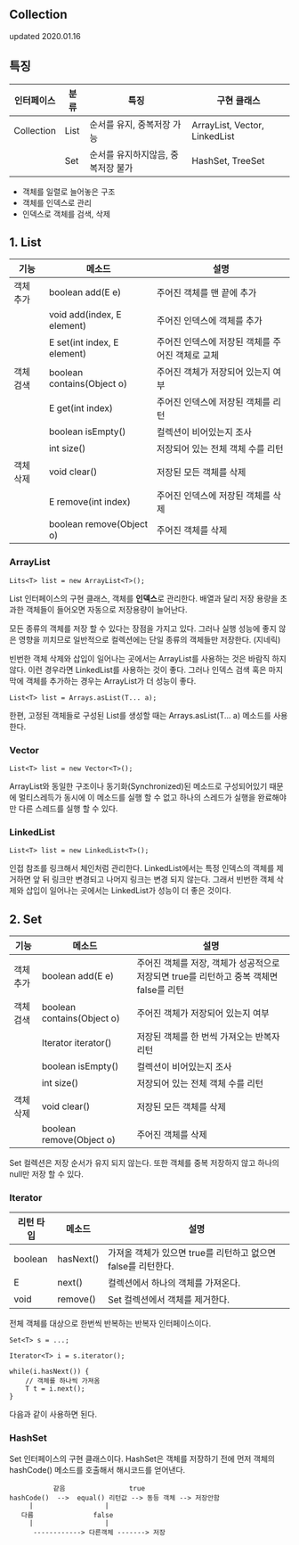 ## Collection
updated 2020.01.16


## 특징
|인터페이스|분류|특징|구현 클래스|
|----------|----|----|----------|
|Collection|List|순서를 유지, 중복저장 가능|ArrayList, Vector, LinkedList|
|          |Set |순서를 유지하지않음, 중복저장 불가|HashSet, TreeSet|


- 객체를 일렬로 늘어놓은 구조
- 객체를 인덱스로 관리
- 인덱스로 객체를 검색, 삭제

## 1. List
|기능|메소드|설명
|---|---|---|
|객체 추가|boolean add(E e)|주어진 객체를 맨 끝에 추가|
|        |void add(index, E element)|주어진 인덱스에 객체를 추가|
|        |E set(int index, E element)|주어진 인덱스에 저장된 객체를 주어진 객체로 교체|
|객체 검색|boolean contains(Object o)|주어진 객체가 저장되어 있는지 여부|
|        |E get(int index)|주어진 인덱스에 저장된 객체를 리턴|
|        |boolean isEmpty()|컬렉션이 비어있는지 조사|
|        |int size()|저장되어 있는 전체 객체 수를 리턴|
|객체 삭제|void clear()|저장된 모든 객체를 삭제|
| |E remove(int index)|주어진 인덱스에 저장된 객체를 삭제|
| |boolean remove(Object o)|주어진 객체를 삭제|
### ArrayList
```
Lits<T> list = new ArrayList<T>();
```
List 인터페이스의 구현 클래스, 객체를 **인덱스**로 관리한다. 배열과 달리 저장 용량을 초과한 객체들이 들어오면
자동으로 저장용량이 늘어난다. <br>

모든 종류의 객체를 저장 할 수 있다는 장점을 가지고 있다. 그러나 실행 성능에 좋지 않은 영향을 끼치므로
일반적으로 컬렉션에는 단일 종류의 객체들만 저장한다. (지네릭)  <br>

빈번한 객체 삭제와 삽입이 일어나는 곳에서는 ArrayList를 사용하는 것은 바람직 하지 않다.
이런 경우라면 LinkedList를 사용하는 것이 좋다. 그러나 인덱스 검색 혹은 마지막에 객체를 추가하는 경우는
ArrayList가 더 성능이 좋다. <br>

```
List<T> list = Arrays.asList(T... a);
```
한편, 고정된 객체들로 구성된 List를 생성할 때는 Arrays.asList(T... a) 메소드를 사용한다.

### Vector
```
List<T> list = new Vector<T>();
```
ArrayList와 동일한 구조이나 동기화(Synchronized)된 메소드로 구성되어있기 때문에 멀티스레득가 동시에 이 메소드를
실행 할 수 없고 하나의 스레드가 실행을 완료해야만 다른 스레드를 실행 할 수 있다.

### LinkedList
```
List<T> list = new LinkedList<T>();
```
인접 참조를 링크해서 체인처럼 관리한다. LinkedList에서는 특정 인덱스의 객체를 제거하면
앞 뒤 링크만 변경되고 나머지 링크는 변경 되지 않는다. 그래서 빈번한 객체 삭제와 삽입이 일어나는 곳에서는 LinkedList가 성능이 더 좋은 것이다.

## 2. Set
|기능|메소드|설명|
|---|---|---|
|객체 추가|boolean add(E e)|주어진 객체를 저장, 객체가 성공적으로 저장되면 true를 리턴하고 중복 객체면 false를 리턴|
|객체 검색|boolean contains(Object o)|주어진 객체가 저장되어 있는지 여부|
|        |Iterator<E> iterator()|저장된 객체를 한 번씩 가져오는 반복자 리턴|
|        |boolean isEmpty()|컬렉션이 비어있는지 조사|
|        |int size()|저장되어 있는 전체 객체 수를 리턴|
|객체 삭제|void clear()|저장된 모든 객체를 삭제|
| |boolean remove(Object o)|주어진 객체를 삭제|
Set 컬렉션은 저장 순서가 유지 되지 않는다. 또한 객체를 중복 저장하지 않고 하나의 null만 저장 할 수 있다.

### Iterator

|리턴 타입|메소드|설명|
|---|---|---|
|boolean|hasNext()|가져올 객체가 있으면 true를 리턴하고 없으면 false를 리턴한다.|
|E|next()|컬렉션에서 하나의 객체를 가져온다.|
|void|remove()|Set 컬렉션에서 객체를 제거한다.|
전체 객체를 대상으로 한번씩 반복하는 반복자 인터페이스이다.


```
Set<T> s = ...;

Iterator<T> i = s.iterator();

while(i.hasNext()) {
    // 객체를 하나씩 가져옴
    T t = i.next();
}
```
다음과 같이 사용하면 된다.

### HashSet
Set 인터페이스의 구현 클래스이다. HashSet은 객체를 저장하기 전에 먼저 객체의 hashCode() 메소드를 호출해서 해시코드를 얻어낸다.

```
           같음                true  
hashCode()  -->  equal() 리턴값 --> 동등 객체 --> 저장안함
     |                  |
   다름               false
     |                  |
      ------------> 다른객체 -------> 저장 
```

